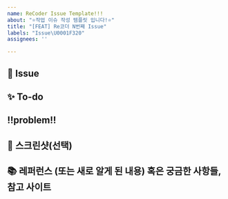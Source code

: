 ```yaml
---
name: ReCoder Issue Template!!!
about: "⭐작업 이슈 작성 템플릿 입니다!⭐"
title: "[FEAT] Re코더 N번째 Issue"
labels: "Issue\U0001F320"
assignees: ''

---
```


## 📌 Issue
<!-- 오늘 작업에 대해서 설명해주세요. -->

## ✨ To-do
<!-- 연결해서 해야 할 일 또는 진행 예정인 일을 적어주세요. -->

## ‼️problem‼️
<!-- 오류 발생 부분 혹은 도움이 필요한 부분을 작성해주세요. -->

## 📸 스크린샷(선택)
<!-- 스크린샷이 필요한 스크린샷을 첨부해주세요 -->

## 📚 레퍼런스 (또는 새로 알게 된 내용) 혹은 궁금한 사항들, 참고 사이트 
<!-- 참고할 사항이 있다면 적어주세요 -->
